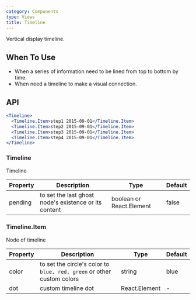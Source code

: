 ```yaml
---
category: Components
type: Views
title: Timeline
---
```


Vertical display timeline.

## When To Use

- When a series of information need to be lined from top to bottom by time.
- When need a timeline to make a visual connection.

## API

```jsx
<Timeline>
  <Timeline.Item>step1 2015-09-01</Timeline.Item>
  <Timeline.Item>step2 2015-09-01</Timeline.Item>
  <Timeline.Item>step3 2015-09-01</Timeline.Item>
  <Timeline.Item>step4 2015-09-01</Timeline.Item>
</Timeline>
```

### Timeline

Timeline

| Property      | Description                                     | Type       | Default |
|----------|----------------------------------------|------------|-------|
| pending  | to set the last ghost node's existence or its content | boolean or React.Element | false  |

### Timeline.Item

Node of timeline

| Property      | Description                                     | Type       | Default |
|----------|------------------------------------------|------------|-------|
| color   | to set the circle's color to `blue, red, green` or other custom colors | string | blue  |
| dot   | custom timeline dot | React.Element | -  |
